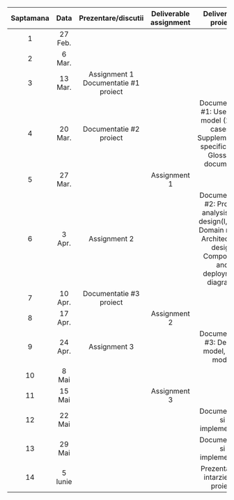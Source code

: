| Saptamana |   Data  |          Prezentare/discutii         | Deliverable assignment |                                                     Deliverable proiect                                                     |
|:---------:|:-------:|:------------------------------------:|:----------------------:|:---------------------------------------------------------------------------------------------------------------------------:|
|     1     | 27 Feb. |                                      |                        |                                                                                                                             |
|     2     |  6 Mar. |                                      |                        |                                                                                                                             |
|     3     | 13 Mar. | Assignment 1 Documentatie #1 proiect |                        |                                                                                                                             |
|     4     | 20 Mar. |        Documentatie #2 proiect       |                        |                Documentatie #1: Use case model (2 use cases), Supplementary specification, Glossary documents               |
|     5     | 27 Mar. |                                      |      Assignment 1      |                                                                                                                             |
|     6     |  3 Apr. |             Assignment 2             |                        | Documentatie #2: Project analysis and design(I, II, V), Domain model Architectural design Component and deployment diagrams |
|     7     | 10 Apr. |        Documentatie #3 proiect       |                        |                                                                                                                             |
|     8     | 17 Apr. |                                      |      Assignment 2      |                                                                                                                             |
|     9     | 24 Apr. |             Assignment 3             |                        |                                          Documentatie #3: Design model, data model                                          |
|     10    |  8 Mai  |                                      |                        |                                                                                                                             |
|     11    |  15 Mai |                                      |      Assignment 3      |                                                                                                                             |
|     12    |  22 Mai |                                      |                        |                                                 Documentatie si implementare                                                |
|     13    |  29 Mai |                                      |                        |                                                 Documentatie si implementare                                                |
|     14    | 5 Iunie |                                      |                        |                                              Prezentari cu intarziere - proiect                                             |